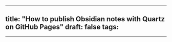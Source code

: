 
---
title: "How to publish Obsidian notes with Quartz on GitHub Pages"
draft: false
tags:
  - 
---
 